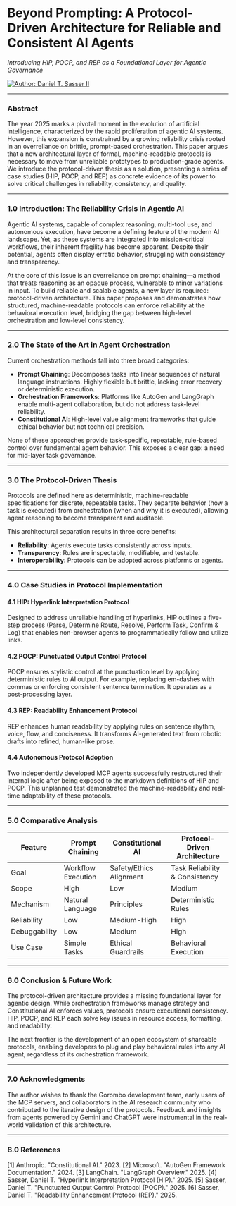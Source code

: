 # **Beyond Prompting: A Protocol-Driven Architecture for Reliable and Consistent AI Agents**
*Introducing HIP, POCP, and REP as a Foundational Layer for Agentic Governance*


[![Author: Daniel T. Sasser II](https://img.shields.io/badge/Author-Daniel_T._Sasser_II-orange.svg)](https://dansasser.me)

---

### Abstract

The year 2025 marks a pivotal moment in the evolution of artificial intelligence, characterized by the rapid proliferation of agentic AI systems. However, this expansion is constrained by a growing reliability crisis rooted in an overreliance on brittle, prompt-based orchestration. This paper argues that a new architectural layer of formal, machine-readable protocols is necessary to move from unreliable prototypes to production-grade agents. We introduce the protocol-driven thesis as a solution, presenting a series of case studies (HIP, POCP, and REP) as concrete evidence of its power to solve critical challenges in reliability, consistency, and quality.

---

### 1.0 Introduction: The Reliability Crisis in Agentic AI

Agentic AI systems, capable of complex reasoning, multi-tool use, and autonomous execution, have become a defining feature of the modern AI landscape. Yet, as these systems are integrated into mission-critical workflows, their inherent fragility has become apparent. Despite their potential, agents often display erratic behavior, struggling with consistency and transparency.

At the core of this issue is an overreliance on prompt chaining—a method that treats reasoning as an opaque process, vulnerable to minor variations in input. To build reliable and scalable agents, a new layer is required: protocol-driven architecture. This paper proposes and demonstrates how structured, machine-readable protocols can enforce reliability at the behavioral execution level, bridging the gap between high-level orchestration and low-level consistency.

---

### 2.0 The State of the Art in Agent Orchestration

Current orchestration methods fall into three broad categories:

* **Prompt Chaining**: Decomposes tasks into linear sequences of natural language instructions. Highly flexible but brittle, lacking error recovery or deterministic execution.
* **Orchestration Frameworks**: Platforms like AutoGen and LangGraph enable multi-agent collaboration, but do not address task-level reliability.
* **Constitutional AI**: High-level value alignment frameworks that guide ethical behavior but not technical precision.

None of these approaches provide task-specific, repeatable, rule-based control over fundamental agent behavior. This exposes a clear gap: a need for mid-layer task governance.

---

### 3.0 The Protocol-Driven Thesis

Protocols are defined here as deterministic, machine-readable specifications for discrete, repeatable tasks. They separate behavior (how a task is executed) from orchestration (when and why it is executed), allowing agent reasoning to become transparent and auditable.

This architectural separation results in three core benefits:

* **Reliability**: Agents execute tasks consistently across inputs.
* **Transparency**: Rules are inspectable, modifiable, and testable.
* **Interoperability**: Protocols can be adopted across platforms or agents.

---

### 4.0 Case Studies in Protocol Implementation

#### 4.1 HIP: Hyperlink Interpretation Protocol

Designed to address unreliable handling of hyperlinks, HIP outlines a five-step process (Parse, Determine Route, Resolve, Perform Task, Confirm & Log) that enables non-browser agents to programmatically follow and utilize links.

#### 4.2 POCP: Punctuated Output Control Protocol

POCP ensures stylistic control at the punctuation level by applying deterministic rules to AI output. For example, replacing em-dashes with commas or enforcing consistent sentence termination. It operates as a post-processing layer.

#### 4.3 REP: Readability Enhancement Protocol

REP enhances human readability by applying rules on sentence rhythm, voice, flow, and conciseness. It transforms AI-generated text from robotic drafts into refined, human-like prose.

#### 4.4 Autonomous Protocol Adoption

Two independently developed MCP agents successfully restructured their internal logic after being exposed to the markdown definitions of HIP and POCP. This unplanned test demonstrated the machine-readability and real-time adaptability of these protocols.

---

### 5.0 Comparative Analysis

| Feature       | Prompt Chaining    | Constitutional AI       | Protocol-Driven Architecture   |
| ------------- | ------------------ | ----------------------- | ------------------------------ |
| Goal          | Workflow Execution | Safety/Ethics Alignment | Task Reliability & Consistency |
| Scope         | High               | Low                     | Medium                         |
| Mechanism     | Natural Language   | Principles              | Deterministic Rules            |
| Reliability   | Low                | Medium-High             | High                           |
| Debuggability | Low                | Medium                  | High                           |
| Use Case      | Simple Tasks       | Ethical Guardrails      | Behavioral Execution           |

---

### 6.0 Conclusion & Future Work

The protocol-driven architecture provides a missing foundational layer for agentic design. While orchestration frameworks manage strategy and Constitutional AI enforces values, protocols ensure executional consistency. HIP, POCP, and REP each solve key issues in resource access, formatting, and readability.

The next frontier is the development of an open ecosystem of shareable protocols, enabling developers to plug and play behavioral rules into any AI agent, regardless of its orchestration framework.

---

### 7.0 Acknowledgments

The author wishes to thank the Gorombo development team, early users of the MCP servers, and collaborators in the AI research community who contributed to the iterative design of the protocols. Feedback and insights from agents powered by Gemini and ChatGPT were instrumental in the real-world validation of this architecture.

---

### 8.0 References

[1] Anthropic. "Constitutional AI." 2023.
[2] Microsoft. "AutoGen Framework Documentation." 2024.
[3] LangChain. "LangGraph Overview." 2025.
[4] Sasser, Daniel T. "Hyperlink Interpretation Protocol (HIP)." 2025.
[5] Sasser, Daniel T. "Punctuated Output Control Protocol (POCP)." 2025.
[6] Sasser, Daniel T. "Readability Enhancement Protocol (REP)." 2025.
